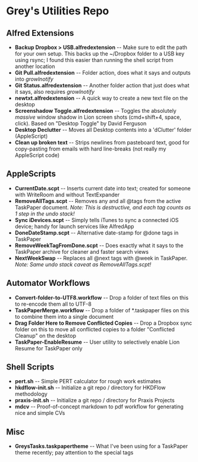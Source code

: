 # Grey's Utilities Repo

## Alfred Extensions
* **Backup Dropbox > USB.alfredextension** -- Make sure to edit the path for your own setup. This backs up the ~/Dropbox folder to a USB key using rsync; I found this easier than running the shell script from another location
* **Git Pull.alfredextension** -- Folder action, does what it says and outputs into _growlnotify_
* **Git Status.alfredextension** -- Another folder action that just does what it says, also requires _growlnotify_
* **newtxt.alfredextension** -- A quick way to create a new text file on the desktop
* **Screenshadow Toggle.alfredextension** -- Toggles the absolutely _massive_ window shadow in Lion screen shots (cmd+shift+4, space, click). Based on "Desktop Toggle" by David Ferguson
* **Desktop Declutter** -- Moves all Desktop contents into a 'dClutter' folder (AppleScript)
* **Clean up broken text** -- Strips newlines from pasteboard text, good for copy-pasting from emails with hard line-breaks (not really my AppleScript code)

## AppleScripts

* **CurrentDate.scpt** -- Inserts current date into text; created for someone with WriteRoom and without TextExpander
* **RemoveAllTags.scpt** -- Removes any and all @tags from the active TaskPaper document. _Note: This is destructive, and each tag counts as 1 step in the undo stack!_
* **Sync iDevices.scpt** -- Simply tells iTunes to sync a connected iOS device; handy for launch services like AlfredApp
* **DoneDateStamp.scpt** -- Alternative date-stamp for @done tags in TaskPaper
* **RemoveWeekTagFromDone.scpt** -- Does exactly what it says to the TaskPaper archive for cleaner and faster search views
* **NextWeekSwap** -- Replaces all @next tags with @week in TaskPaper. _Note: Same undo stack caveat as RemoveAllTags.scpt!_ 

## Automator Workflows

* **Convert-folder-to-UTF8.workflow** -- Drop a folder of text files on this to re-encode them all to UTF-8
* **TaskPaperMerge.workflow** -- Drop a folder of *.taskpaper files on this to combine them into a single document
* **Drag Folder Here to Remove Conflicted Copies** -- Drop a Dropbox sync folder on this to move all conflicted copies to a folder "Conflicted Cleanup" on the desktop
* **TaskPaper-EnableResume** -- User utility to selectively enable Lion Resume for TaskPaper only

## Shell Scripts

* **pert.sh** -- Simple PERT calculator for rough work estimates
* **hkdflow-init.sh** -- Initialize a git repo / directory for HKDFlow methodology
* **praxis-init.sh** -- Initialize a git repo / directory for Praxis Projects
* **mdcv** -- Proof-of-concept markdown to pdf workflow for generating nice and simple CVs

## Misc

* **GreysTasks.taskpapertheme** -- What I've been using for a TaskPaper theme recently; pay attention to the special tags